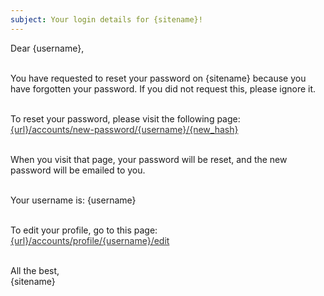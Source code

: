 ```yaml
---
subject: Your login details for {sitename}!
---
```

Dear {username},<br><br>

You have requested to reset your password on {sitename} because you have forgotten your password.
If you did not request this, please ignore it.<br><br>

To reset your password, please visit the following page:<br>
<a href="{url}/accounts/new-password/{username}/{new_hash}" style="color:#333; text-decoration:underline;">{url}/accounts/new-password/{username}/{new_hash}</a><br><br>

When you visit that page, your password will be reset, and the new password will be emailed to you.<br><br>

Your username is: {username}<br><br>

To edit your profile, go to this page:<br>
<a href="{url}/accounts/profile/{username}/edit" style="color:#333; text-decoration:underline;">{url}/accounts/profile/{username}/edit</a><br><br>

All the best,<br>
{sitename}
